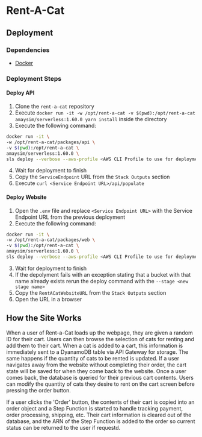 # Rent-A-Cat

## Deployment

### Dependencies

- [Docker](https://docs.docker.com/install/)

### Deployment Steps

#### Deploy API

1. Clone the `rent-a-cat` repository
2. Execute `docker run -it -w /opt/rent-a-cat -v $(pwd):/opt/rent-a-cat amaysim/serverless:1.60.0 yarn install` inside the directory
3. Execute the following command:
```bash
docker run -it \
-w /opt/rent-a-cat/packages/api \
-v $(pwd):/opt/rent-a-cat \
amaysim/serverless:1.60.0 \
sls deploy --verbose --aws-profile <AWS CLI Profile to use for deployment> --region <AWS region to use for deployment>
```
4. Wait for deployment to finish
5. Copy the `ServiceEndpoint` URL from the `Stack Outputs` section
6. Execute `curl <Service Endpoint URL>/api/populate`

#### Deploy Website

1. Open the `.env` file and replace `<Service Endpoint URL>` with the Service Endpoint URL from the previous deployment
2. Execute the following command:
```bash
docker run -it \
-w /opt/rent-a-cat/packages/web \
-v $(pwd):/opt/rent-a-cat \
amaysim/serverless:1.60.0 \
sls deploy --verbose --aws-profile <AWS CLI Profile to use for deployment> --region <AWS region to use for deployment>
```
3. Wait for deployment to finish
4. If the depolyment fails with an exception stating that a bucket with that name already exists rerun the deploy command with the `--stage <new stage name>`
5. Copy the `RentACatWebsiteURL` from the `Stack Outputs` section
6. Open the URL in a browser

## How the Site Works

When a user of Rent-a-Cat loads up the webpage, they are given a random ID for their cart. Users can then browse the selection of cats for renting and add them to their cart.
When a cat is added to a cart, this information is immediately sent to a DyanamoDB table via API Gateway for storage. The same happens if the quantity of cats to be rented is updated.
If a user navigates away from the website without completing their order, the cart state will be saved for when they come back to the website. Once a user comes back, the database is
queried for their previous cart contents. Users can modify the quantity of cats they desire to rent on the cart screen before pressing the order button.

If a user clicks the 'Order' button, the contents of their cart is copied into an order object and a Step Function is started to handle tracking payment, order processing, shipping, etc.
Their cart information is cleared out of the database, and the ARN of the Step Function is added to the order so current status can be returned to the user if requestd.
